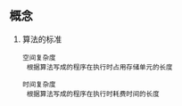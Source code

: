 ## 概念

1. 算法的标准

   ```
   空间复杂度
   	根据算法写成的程序在执行时占用存储单元的长度
   
   时间复杂度
   	根据算法写成的程序在执行时耗费时间的长度
   	
   ```

   

